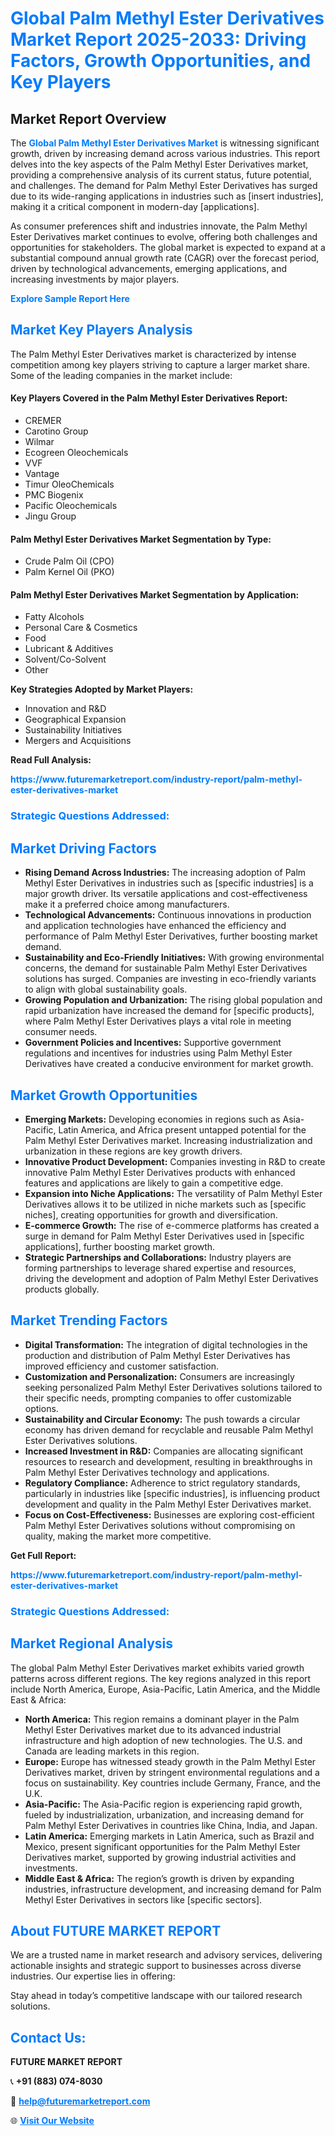 <h1 style="color: #007BFF;">Global Palm Methyl Ester Derivatives Market Report 2025-2033: Driving Factors, Growth Opportunities, and Key Players</h1>

<section id="overview">
<h2>Market Report Overview</h2>
<p>The <a href="https://www.futuremarketreport.com/industry-report/palm-methyl-ester-derivatives-market" style="color: #007BFF; text-decoration: none;"><strong>Global Palm Methyl Ester Derivatives Market</strong></a> is witnessing significant growth, driven by increasing demand across various industries. This report delves into the key aspects of the Palm Methyl Ester Derivatives market, providing a comprehensive analysis of its current status, future potential, and challenges. The demand for Palm Methyl Ester Derivatives has surged due to its wide-ranging applications in industries such as [insert industries], making it a critical component in modern-day [applications].</p>
<p>As consumer preferences shift and industries innovate, the Palm Methyl Ester Derivatives market continues to evolve, offering both challenges and opportunities for stakeholders. The global market is expected to expand at a substantial compound annual growth rate (CAGR) over the forecast period, driven by technological advancements, emerging applications, and increasing investments by major players.</p>
</section>

<section id="overview">
<p><a href="https://www.futuremarketreport.com/request-sample/reportId=55218" style="color: #007BFF; text-decoration: none;"><strong>Explore Sample Report Here</strong></a></p>
</section>

<section id="key-players">
<h2 style="color: #007BFF;">Market Key Players Analysis</h2>
<p>The Palm Methyl Ester Derivatives market is characterized by intense competition among key players striving to capture a larger market share. Some of the leading companies in the market include:</p>
<h4>Key Players Covered in the Palm Methyl Ester Derivatives Report:</h4>
<ul><li>CREMER</li><li>Carotino Group</li><li>Wilmar</li><li>Ecogreen Oleochemicals</li><li>VVF</li><li>Vantage</li><li>Timur OleoChemicals</li><li>PMC Biogenix</li><li>Pacific Oleochemicals</li><li>Jingu Group</li></ul>
<h4>Palm Methyl Ester Derivatives Market Segmentation by Type:</h4>
<ul><li>Crude Palm Oil (CPO)</li><li>Palm Kernel Oil (PKO)</li></ul>

<h4>Palm Methyl Ester Derivatives Market Segmentation by Application:</h4>
<ul><li>Fatty Alcohols</li><li>Personal Care &amp; Cosmetics</li><li>Food</li><li>Lubricant &amp; Additives</li><li>Solvent/Co-Solvent</li><li>Other</li></ul>
<p><strong>Key Strategies Adopted by Market Players:</strong></p>
<ul>
<li>Innovation and R&D</li>
<li>Geographical Expansion</li>
<li>Sustainability Initiatives</li>
<li>Mergers and Acquisitions</li>
</ul>
</section>

<section>
<p><strong>Read Full Analysis: </strong></p><a href="https://www.futuremarketreport.com/industry-report/palm-methyl-ester-derivatives-market" style="color: #007BFF; text-decoration: none;"><strong>https://www.futuremarketreport.com/industry-report/palm-methyl-ester-derivatives-market</strong></a>
<h3 style="color: #007BFF;">Strategic Questions Addressed:</h3>
</section>

<section id="driving-factors">
<h2 style="color: #007BFF;">Market Driving Factors</h2>
<ul>
<li><strong>Rising Demand Across Industries:</strong> The increasing adoption of Palm Methyl Ester Derivatives in industries such as [specific industries] is a major growth driver. Its versatile applications and cost-effectiveness make it a preferred choice among manufacturers.</li>
<li><strong>Technological Advancements:</strong> Continuous innovations in production and application technologies have enhanced the efficiency and performance of Palm Methyl Ester Derivatives, further boosting market demand.</li>
<li><strong>Sustainability and Eco-Friendly Initiatives:</strong> With growing environmental concerns, the demand for sustainable Palm Methyl Ester Derivatives solutions has surged. Companies are investing in eco-friendly variants to align with global sustainability goals.</li>
<li><strong>Growing Population and Urbanization:</strong> The rising global population and rapid urbanization have increased the demand for [specific products], where Palm Methyl Ester Derivatives plays a vital role in meeting consumer needs.</li>
<li><strong>Government Policies and Incentives:</strong> Supportive government regulations and incentives for industries using Palm Methyl Ester Derivatives have created a conducive environment for market growth.</li>
</ul>
</section>

<section id="growth-opportunities">
<h2 style="color: #007BFF;">Market Growth Opportunities</h2>
<ul>
<li><strong>Emerging Markets:</strong> Developing economies in regions such as Asia-Pacific, Latin America, and Africa present untapped potential for the Palm Methyl Ester Derivatives market. Increasing industrialization and urbanization in these regions are key growth drivers.</li>
<li><strong>Innovative Product Development:</strong> Companies investing in R&D to create innovative Palm Methyl Ester Derivatives products with enhanced features and applications are likely to gain a competitive edge.</li>
<li><strong>Expansion into Niche Applications:</strong> The versatility of Palm Methyl Ester Derivatives allows it to be utilized in niche markets such as [specific niches], creating opportunities for growth and diversification.</li>
<li><strong>E-commerce Growth:</strong> The rise of e-commerce platforms has created a surge in demand for Palm Methyl Ester Derivatives used in [specific applications], further boosting market growth.</li>
<li><strong>Strategic Partnerships and Collaborations:</strong> Industry players are forming partnerships to leverage shared expertise and resources, driving the development and adoption of Palm Methyl Ester Derivatives products globally.</li>
</ul>
</section>

<section id="trending-factors">
<h2 style="color: #007BFF;">Market Trending Factors</h2>
<ul>
<li><strong>Digital Transformation:</strong> The integration of digital technologies in the production and distribution of Palm Methyl Ester Derivatives has improved efficiency and customer satisfaction.</li>
<li><strong>Customization and Personalization:</strong> Consumers are increasingly seeking personalized Palm Methyl Ester Derivatives solutions tailored to their specific needs, prompting companies to offer customizable options.</li>
<li><strong>Sustainability and Circular Economy:</strong> The push towards a circular economy has driven demand for recyclable and reusable Palm Methyl Ester Derivatives solutions.</li>
<li><strong>Increased Investment in R&D:</strong> Companies are allocating significant resources to research and development, resulting in breakthroughs in Palm Methyl Ester Derivatives technology and applications.</li>
<li><strong>Regulatory Compliance:</strong> Adherence to strict regulatory standards, particularly in industries like [specific industries], is influencing product development and quality in the Palm Methyl Ester Derivatives market.</li>
<li><strong>Focus on Cost-Effectiveness:</strong> Businesses are exploring cost-efficient Palm Methyl Ester Derivatives solutions without compromising on quality, making the market more competitive.</li>
</ul>
</section>

<section>
<p><strong>Get Full Report: </strong></p><a href="https://www.futuremarketreport.com/industry-report/palm-methyl-ester-derivatives-market" style="color: #007BFF; text-decoration: none;"><strong>https://www.futuremarketreport.com/industry-report/palm-methyl-ester-derivatives-market</strong></a>
<h3 style="color: #007BFF;">Strategic Questions Addressed:</h3>
</section>


<section id="regional-analysis">
<h2 style="color: #007BFF;">Market Regional Analysis</h2>
<p>The global Palm Methyl Ester Derivatives market exhibits varied growth patterns across different regions. The key regions analyzed in this report include North America, Europe, Asia-Pacific, Latin America, and the Middle East & Africa:</p>
<ul>
<li><strong>North America:</strong> This region remains a dominant player in the Palm Methyl Ester Derivatives market due to its advanced industrial infrastructure and high adoption of new technologies. The U.S. and Canada are leading markets in this region.</li>
<li><strong>Europe:</strong> Europe has witnessed steady growth in the Palm Methyl Ester Derivatives market, driven by stringent environmental regulations and a focus on sustainability. Key countries include Germany, France, and the U.K.</li>
<li><strong>Asia-Pacific:</strong> The Asia-Pacific region is experiencing rapid growth, fueled by industrialization, urbanization, and increasing demand for Palm Methyl Ester Derivatives in countries like China, India, and Japan.</li>
<li><strong>Latin America:</strong> Emerging markets in Latin America, such as Brazil and Mexico, present significant opportunities for the Palm Methyl Ester Derivatives market, supported by growing industrial activities and investments.</li>
<li><strong>Middle East & Africa:</strong> The region’s growth is driven by expanding industries, infrastructure development, and increasing demand for Palm Methyl Ester Derivatives in sectors like [specific sectors].</li>
</ul>
</section>

<footer>
<h2 style="color: #007BFF;">About FUTURE MARKET REPORT</h2>
<p>We are a trusted name in market research and advisory services, delivering actionable insights and strategic support to businesses across diverse industries. Our expertise lies in offering:</p>

<p>Stay ahead in today’s competitive landscape with our tailored research solutions.</p>

<h2 style="color: #007BFF;">Contact Us:</h2>
<p><strong>FUTURE MARKET REPORT</strong></p>
<p>📞 <strong>+91 (883) 074-8030</strong></p>
<p>📧 <strong><a href="mailto:help@futuremarketreport.com" style="color: #007BFF;">help@futuremarketreport.com</a></strong></p>
<p>🌐 <strong><a href="https://www.futuremarketreport.com/" style="color: #007BFF;">Visit Our Website</a></strong></p>
</footer>
